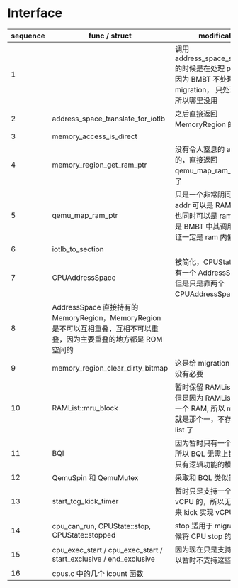 # Interface

| sequence | func / struct                                                                                                          | modification                                                                                                         |
|----------|------------------------------------------------------------------------------------------------------------------------|----------------------------------------------------------------------------------------------------------------------|
| 1        |                                                                                                                        | 调用 address_space_stl_notdirty 的时候是在处理 page table, 因为 BMBT 不处理 migration， 只处理 SMC，所以哪里没用     |
| 2        | address_space_translate_for_iotlb                                                                                      | 之后直接返回 MemoryRegion 的                                                                                         |
| 3        | memory_access_is_direct                                                                                                |                                                                                                                      |
| 4        | memory_region_get_ram_ptr                                                                                              | 没有令人窒息的 alias 之类的，直接返回 qemu_map_ram_ptr 就可以了                                                      |
| 5        | qemu_map_ram_ptr                                                                                                       | 只是一个非常阴间的函数，addr 可以是 RAM 内偏移，也同时可以是 ram_addr, 但是 BMBT 中其调用者可以保证一定是 ram 内偏移 |
| 6        | iotlb_to_section                                                                                                       |                                                                                                                      |
| 7        | CPUAddressSpace                                                                                                        | 被简化，CPUState 还是持有一个 AddressSpace 的，但是只是靠两个 CPUAddressSpace。                                      |
| 8        | AddressSpace 直接持有的 MemoryRegion，MemoryRegion 是不可以互相重叠，互相不可以重叠，因为主要重叠的地方都是 ROM 空间的 |                                                                                                                      |
| 9        | memory_region_clear_dirty_bitmap                                                                                       | 这是给 migration 使用的，没有必要                                                                                    |
| 10       | RAMList::mru_block                                                                                                     | 暂时保留 RAMList 的概念，但是因为 RAMList 现在只有一个 RAM, 所以 mru_block 就是那个一，不存在对应的 list 了          |
| 11       | BQl                                                                                                                    | 因为暂时只有一个 thread，所以 BQL 无需上锁了，现在只有逻辑功能的模拟                                                 |
| 12       | QemuSpin 和 QemuMutex                                                                                                  | 采取和 BQL 类似的做法                                                                                                |
| 13       | start_tcg_kick_timer                                                                                                   | 暂时只是支持一个 guest vCPU 的，所以无需 timer 来 kick 实现 vCPU 的轮转                                              |
| 14       | cpu_can_run, CPUState::stop, CPUState::stopped                                                                         | stop 适用于 migration 的时候将 CPU stop 的                                                                           |
| 15       | cpu_exec_start / cpu_exec_start / start_exclusive / end_exclusive                                                      | 因为现在只是支持单核，所以暂时不支持这些个操作                                                                       |
| 16| cpus.c 中的几个 icount 函数||
